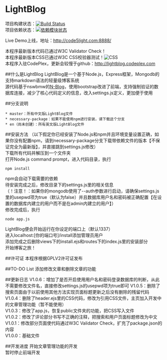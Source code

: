 LightBlog
=========
项目构建状态：[![Build Status](https://travis-ci.org/sanddudu/LightBlog.png?branch=master)](https://travis-ci.org/sanddudu/LightBlog)  
项目依赖状态：[![依赖模块状态](https://david-dm.org/sanddudu/LightBlog.png)](http://david-dm.org/sanddudu/LightBlog)

Live Demo上线，地址：http://code5light.com:8888/  

本程序最新版本代码已通过W3C Validator Check！  
本程序最新版本CSS已通过W3C CSS校验器测试！![CSS](http://jigsaw.w3.org/css-validator/images/vcss)  
本程序入驻CodePlex，更新会较慢于github：http://lightblog.codeplex.com

##什么是LightBlog
LightBlog是一个基于Node.js，Express框架，Mongodb的支持markdown语法的轻量级博客系统    
源代码基于nswbmw的[N-Blog](https://github.com/nswbmw/N-blog)，使用bootstrap改进了前端，支持强制验证的数据库连接，减少了核心代码定义的信息，改入settings.js定义，更加便于使用

##分支说明

    * master：所有中文版LightBlog文件  
    * necessary-package：如果不能使用npm进行安装，请下载这个分支
    * en（尚未创建）：所有英文版LightBlog文件

##安装方法
（以下假定你已经安装了Node.js和npm并且环境变量设置正确，如果你没有配置npm，请到necessary-package分支下载带依赖文件的版本【不保证完全为最新版】，并直接跳到settings.js修改）  
下载所有代码并解压到一个文件夹  
打开Node.js command prompt，进入代码目录，执行  

    npm install 

npm会自动下载需要的依赖  
待安装完成之后，修改目录下的settings.js里的相关信息  
（！注意！：如果你的mongodb使用了--auth参数进行启动，请确保settings.js里的usepwd项为true（默认为false）并且数据库用户名和密码被正确配置【在设置的数据库内建立的用户而不是在admin内建立的用户】）  
修改完成后，执行  

    node app.js

LightBlog便会开始运行在你设定的端口上（默认1337）  
进入localhost:[你的端口号]/install添加管理员用户  
添加完成之后删除views下的install.ejs和routes下的index.js里的安装部分  
开始博客之旅！

##许可证
本程序根据GPLV2许可证发布

##TO-DO List
添加修改文章和删除文章的功能

##更新日志
V1.0.6：增加了是否开启使用用户名和密码登录数据库的判断，从此不需要修改文件名，直接修改settings.js的usepwd项为true即可
V1.0.5：删除了搜索页面由于以前使用其他方法实现页面标题更新之后没有删除的残留代码  
V1.0.4：删除了header.ejs里的CSS代码，修改为引用CSS文件，主页加入开发中的文章管理功能（暂不能使用）  
V1.0.3：修改了app.js，恢复public文件夹的功能，把CSS写入文件  
V1.0.2：修改了评论部分书写不正确的注释，把搜索和用户页面标题修改为中文  
V1.0.1：修改部分页面使代码通过W3C Validator Check，扩充了package.json的内容  
V1.0.0：基础文件  

##开发进度
开始文章管理功能的开发  
暂时停止前端开发
